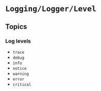 # ``Logging/Logger/Level``

## Topics

### Log levels

- ``trace``
- ``debug``
- ``info``
- ``notice``
- ``warning``
- ``error``
- ``critical``
